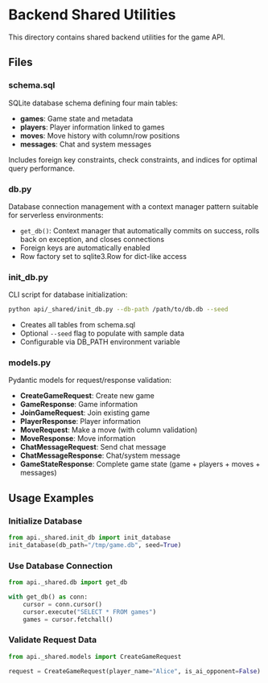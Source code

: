 # Backend Shared Utilities

This directory contains shared backend utilities for the game API.

## Files

### schema.sql

SQLite database schema defining four main tables:

- **games**: Game state and metadata
- **players**: Player information linked to games
- **moves**: Move history with column/row positions
- **messages**: Chat and system messages

Includes foreign key constraints, check constraints, and indices for optimal query performance.

### db.py

Database connection management with a context manager pattern suitable for serverless environments:

- `get_db()`: Context manager that automatically commits on success, rolls back on exception, and closes connections
- Foreign keys are automatically enabled
- Row factory set to sqlite3.Row for dict-like access

### init_db.py

CLI script for database initialization:

```bash
python api/_shared/init_db.py --db-path /path/to/db.db --seed
```

- Creates all tables from schema.sql
- Optional `--seed` flag to populate with sample data
- Configurable via DB_PATH environment variable

### models.py

Pydantic models for request/response validation:

- **CreateGameRequest**: Create new game
- **GameResponse**: Game information
- **JoinGameRequest**: Join existing game
- **PlayerResponse**: Player information
- **MoveRequest**: Make a move (with column validation)
- **MoveResponse**: Move information
- **ChatMessageRequest**: Send chat message
- **ChatMessageResponse**: Chat/system message
- **GameStateResponse**: Complete game state (game + players + moves + messages)

## Usage Examples

### Initialize Database

```python
from api._shared.init_db import init_database
init_database(db_path="/tmp/game.db", seed=True)
```

### Use Database Connection

```python
from api._shared.db import get_db

with get_db() as conn:
    cursor = conn.cursor()
    cursor.execute("SELECT * FROM games")
    games = cursor.fetchall()
```

### Validate Request Data

```python
from api._shared.models import CreateGameRequest

request = CreateGameRequest(player_name="Alice", is_ai_opponent=False)
```
